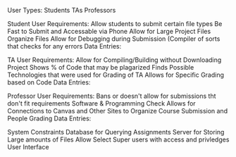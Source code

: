User Types:
Students
TAs
Professors


Student User Requirements:
  Allow students to submit certain file types
  Be Fast to Submit and Accessable via Phone
  Allow for Large Project Files 
  Organize Files
  Allow for Debugging during Submission (Compiler of sorts that checks for any errors
  Data Entries:
    
  
TA User Requirements:
   Allow for Compiling/Building without Downloading Project
   Shows % of Code that may be plagarized
   Finds Possible Technologies that were used for Grading of TA
   Allows for Specific Grading based on Code
   Data Entries:
   
Professor User Requirements:
   Bans or doesn't allow for submissions tht don't fit requirements
   Software & Programming Check
   Allows for Connections to Canvas and Other Sites to Organize Course Submission and People
   Grading
   Data Entries: 
  

System Constraints
   Database for Querying Assignments
   Server for Storing Large amounts of Files 
   Allow Select Super users with access and privledges
   User Interface
   

